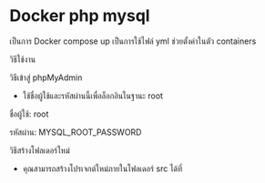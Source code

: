 # Docker php mysql
เป็นการ Docker compose up เป็นการใช้ไฟล์ yml ช่วยตั้งค่าในตัว containers 

วิธีใช้งาน

วิธีเข้าสู่ phpMyAdmin

- ใช้ชื่อผู้ใช้และรหัสผ่านนี้เพื่อล็อกอินในฐานะ root

ชื่อผู้ใช้:  root

รหัสผ่าน: MYSQL_ROOT_PASSWORD


 วิธีสร้างโฟลเดอร์ใหม่
- คุณสามารถสร้างโปรเจกต์ใหม่ภายในโฟลเดอร์ src ได้ที่
